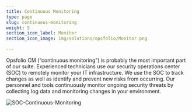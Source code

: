 ```yaml
---
title: Continuous Monitoring
type: page
slug: continuous-monitoring
weight: 5
section_icon_label: Monitor
section_icon_image: img/solutions/opsfolio/Monitor.png

---
```


Opsfolio CM (“continuous monitoring”) is probably the most important part of our suite. Experienced technicians use our security operations center (SOC) to remotely monitor your IT infrastructure. We use the SOC to track changes as well as identify and prevent new risks from occurring. Our personnel and tools continuously monitor ongoing security threats by collecting log data and monitoring changes in your environment.

![SOC-Continuous-Monitoring](img/solutions/opsfolio/SOC-Continuous-Monitoring.png#center)